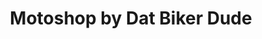 ---
title: "Motoshop by Dat Biker Dude"
url: /karachi/motoshop-by-dat-biker-dude/
shop: motorcycle
---